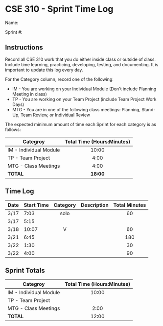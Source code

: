 # CSE 310 - Sprint Time Log

Name:

Sprint #:

## Instructions

Record all CSE 310 work that you do either inside class or outside of class.  Include time learning, practicing, developing, testing, and documenting.  It is important to update this log every day.

For the Category column, record one of the following:
* IM - You are working on your Individual Module (Don't include Planning Meeting in class)
* TP - You are working on your Team Project (include Team Project Work Days)
* MTG - You are in one of the following class meetings: Planning, Stand-Up, Team Review, or Individual Review

The expected minimum amount of time each Sprint for each category is as follows:

|Categroy                       |Total Time (Hours:Minutes)|
|-------------------------------|:------------------------:|
|IM - Individual Module         |          10:00           |
|TP - Team Project              |           4:00           |
|MTG - Class Meetings           |           4:00           |
|**TOTAL**                      |        **18:00**         |

## Time Log

|Date      |Start Time|Category|Description                                 |Total Minutes|
|----------|----------|:------:|--------------------------------------------|:-----------:|
|   3/17   |   7:03   |  solo  |                                            |      60     |
|   3/17   |   5:15   |    |   |                                            |      180    |
|   3/18   |   10:07  |    V   |                                            |      60     |
|   3/21   |   6:45   |        |                                            |      180    |
|   3/22   |   1:30   |        |                                            |      30     |
|   3/22   |   4:00   |        |                                            |      90     |


## Sprint Totals

|Categroy                       |Total Time (Hours:Minutes)|
|-------------------------------|:------------------------:|
|IM - Individual Module         |          10:00           |
|TP - Team Project              |                          |
|MTG - Class Meetings           |          2:00            |
|**TOTAL**                      |          12:00           |